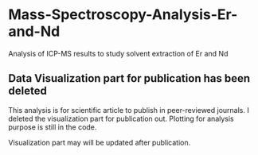# Mass-Spectroscopy-Analysis-Er-and-Nd
Analysis of ICP-MS results to study solvent extraction of Er and Nd

## Data Visualization part for publication has been deleted
This analysis is for scientific article to publish in peer-reviewed journals. I deleted the visualization part for publication out. Plotting for analysis purpose is still in the code.

Visualization part may will be updated after publication.
